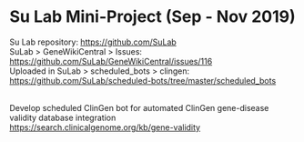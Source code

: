 # Su Lab Mini-Project (Sep - Nov 2019)

Su Lab repository: https://github.com/SuLab </br>
SuLab > GeneWikiCentral > Issues: https://github.com/SuLab/GeneWikiCentral/issues/116 </br>
Uploaded in SuLab > scheduled_bots > clingen: https://github.com/SuLab/scheduled-bots/tree/master/scheduled_bots </br> </br>

Develop scheduled ClinGen bot for automated ClinGen gene-disease validity database integration </br>
https://search.clinicalgenome.org/kb/gene-validity
